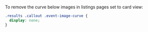 To remove the curve below images in listings pages set to card view:

```css
.results .callout .event-image-curve {
  display: none;
}
```
